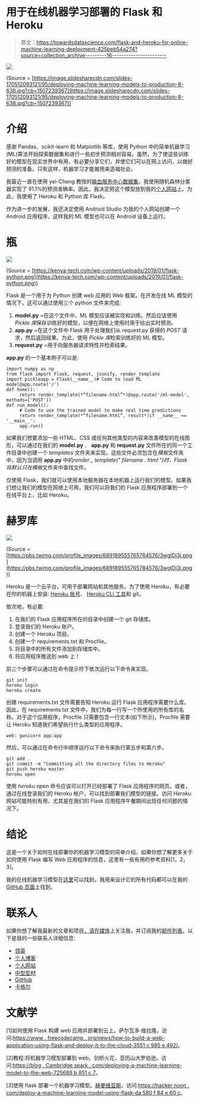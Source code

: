 # 用于在线机器学习部署的 Flask 和 Heroku

> 原文：<https://towardsdatascience.com/flask-and-heroku-for-online-machine-learning-deployment-425beb54a274?source=collection_archive---------16----------------------->

![](img/22357fccbb4bc9d0298d4a7a3c225428.png)

(Source = [https://image.slidesharecdn.com/slides-170512093121/95/deploying-machine-learning-models-to-production-8-638.jpg?cb=1507239367](https://image.slidesharecdn.com/slides-170512093121/95/deploying-machine-learning-models-to-production-8-638.jpg?cb=1507239367))

# 介绍

感谢 Pandas、scikit-learn 和 Matplotlib 等库，使用 Python 中的简单机器学习(ML)算法开始探索数据集和进行一些初步预测相对容易。虽然，为了使这些训练好的模型在现实世界中有用，有必要分享它们，并使它们可以在网上访问，以做好预测的准备。只有这样，机器学习才能被用来造福社会。

我最近一直在使用 yei-Cheng 教授的[输血服务中心数据集](https://www.openml.org/d/1464)，我使用随机森林分类器实现了 91.1%的预测准确率。因此，我决定把这个模型放到我的[个人网站](https://pierpaolo28.github.io/)上。为此，我使用了 Heroku 和 Python 库 Flask。

作为进一步的发展，我还决定使用 Android Studio 为我的个人网站创建一个 Android 应用程序，这样我的 ML 模型也可以在 Android 设备上运行。

# 瓶

![](img/d3adad8e67b795374d55b99307a5a37b.png)

(Source = [https://kenya-tech.com/wp-content/uploads/2019/01/flask-python.png](https://kenya-tech.com/wp-content/uploads/2019/01/flask-python.png))

Flask 是一个用于为 Python 创建 web 应用的 Web 框架。在开发在线 ML 模型的情况下，这可以通过使用三个 python 文件来完成:

1.  **model.py** =在这个文件中，ML 模型应该被实现和训练。然后应该使用 *Pickle 库*保存训练好的模型，以便在网络上使用时用于给出实时预测。
2.  **app.py** =在这个文件中 Flask 用于处理我们从 request.py 获得的 *POST* 请求，然后返回结果。为此，使用 *Pickle 库*检索训练好的 ML 模型。
3.  **request.py** =用于向服务器请求特性并检索结果。

**app.py** 的一个基本例子可以是:

```
import numpy as np
from flask import Flask, request, jsonify, render_template
import pickleapp = Flask(__name__)# Code to load ML model@app.route('/')
def home():    
     return render_template(*“filename.html”*)@app.route('/ml-model', methods=['POST'])
def run_model():
     # Code to use the trained model to make real time predictions
     return render_template(*“filename.html”, result*)if __name__ == '__main__':
     app.run()
```

如果我们想要添加一些 HTML、CSS 或任何其他类型的内容来改善模型的在线图形，可以通过在我们的 **model.py** 、 **app.py** 和 **request.py** 文件所在的同一个工作目录中创建一个 *templates* 文件夹来实现。这些文件必须包含在*模板*文件夹中，因为当调用 **app.py** 中的*render _ template(" filename . html ")*时，Flask 将默认只在*模板*文件夹中查找文件。

仅使用 Flask，我们就可以使用本地服务器在本地机器上运行我们的模型。如果我们想让我们的模型在网络上可用，我们可以将我们的 Flask 应用程序部署到一个在线平台上，比如 Heroku。

# 赫罗库

![](img/65dd5e8c7bbd415361de67a9bfce2f4e.png)

(Source = [https://pbs.twimg.com/profile_images/689189555765784576/3wgIDj3j.png](https://pbs.twimg.com/profile_images/689189555765784576/3wgIDj3j.png))

Heroku 是一个云平台，可用于部署网站和其他服务。为了使用 Heroku，有必要在你的机器上安装: [Heroku 账号](https://signup.heroku.com/dc)、 [Heroku CLI 工具](https://devcenter.heroku.com/articles/heroku-cli#download-and-install)和 git。

依次地，有必要:

1.  在我们的 Flask 应用程序所在的目录中创建一个 git 存储库。
2.  登录我们的 Heroku 账户。
3.  创建一个 Heroku 项目。
4.  创建一个 requirements.txt 和 Procfile。
5.  将目录中的所有文件添加到存储库中。
6.  将应用程序推送到 web 上！

前三个步骤可以通过在命令提示符下依次运行以下命令来实现。

```
git init
heroku login
heroku create
```

创建 requirements.txt 文件需要告知 Heroku 运行 Flask 应用程序需要什么库。因此，在 requirements.txt 文件中，我们为每一行写一个所使用的所有库的名称。对于这个应用程序，Procfile 只需要包含一行文本(如下所示)。Procfile 需要让 Heroku 知道我们希望执行什么类型的应用程序。

```
web: gunicorn app:app
```

然后，可以通过在命令行中顺序运行以下命令来执行第五步和第六步。

```
git add .
git commit -m "Committing all the directory files to Heroku"
git push heroku master
heroku open
```

使用 *heroku open* 命令应该可以打开已经部署了 Flask 应用程序的网页。或者，通过在线登录我们的 Heroku 帐户，可以找到部署我们模型的链接。访问 Heroku 网站可能特别有用，尤其是在我们的 Flask 应用程序午餐期间出现任何问题的情况下。

# 结论

这是一个关于如何在线部署你的机器学习模型的简单介绍。如果你想了解更多关于如何使用 Flask 编写 Web 应用程序的信息，这里有一些有用的参考资料[1，2，3]。

我的在线机器学习模型在[这里](https://pierpaolo28.github.io/Projects/flask.html)可以找到，我用来设计它的所有代码都可以在我的 [GitHub 页面](https://github.com/pierpaolo28/Artificial-Intelligence-Projects/tree/master/ML-Deployement)上找到。

# 联系人

如果你想了解我最新的文章和项目[，请在媒体](https://medium.com/@pierpaoloippolito28?source=post_page---------------------------)上关注我，并订阅我的[邮件列表](http://eepurl.com/gwO-Dr?source=post_page---------------------------)。以下是我的一些联系人详细信息:

*   [领英](https://uk.linkedin.com/in/pier-paolo-ippolito-202917146?source=post_page---------------------------)
*   [个人博客](https://pierpaolo28.github.io/blog/?source=post_page---------------------------)
*   [个人网站](https://pierpaolo28.github.io/?source=post_page---------------------------)
*   [中型型材](https://towardsdatascience.com/@pierpaoloippolito28?source=post_page---------------------------)
*   [GitHub](https://github.com/pierpaolo28?source=post_page---------------------------)
*   [卡格尔](https://www.kaggle.com/pierpaolo28?source=post_page---------------------------)

# 文献学

[1]如何使用 Flask 构建 web 应用并部署到云上。萨尔瓦多·维拉隆。访问:[https://www . freecodecamp . org/news/how-to-build-a-web-application-using-flask-and-deploy-it-to-the-cloud-3551 c 985 e 492/](https://www.freecodecamp.org/news/how-to-build-a-web-application-using-flask-and-deploy-it-to-the-cloud-3551c985e492/)。

[2]教程:将机器学习模型部署到 web。剑桥火花，亚历山大罗伯逊。访问:[https://blog . Cambridge spark . com/deploying-a-machine-learning-model-to-the-web-725688 b 851 c 7](https://blog.cambridgespark.com/deploying-a-machine-learning-model-to-the-web-725688b851c7)。

[3]使用 flask 部署一个机器学习模型。[赫曼维亚斯](https://hackernoon.com/@vyashemang?source=user_popover)。访问:[https://hacker noon . com/deploy-a-machine-learning-model-using-flask-da 580 f 84 e 60 c](https://hackernoon.com/deploy-a-machine-learning-model-using-flask-da580f84e60c)。